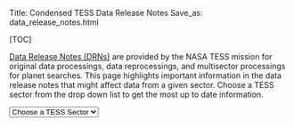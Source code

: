 Title: Condensed TESS Data Release Notes
Save_as: data_release_notes.html

[TOC]

[Data Release Notes (DRNs)](https://archive.stsci.edu/tess/tess_drn.html) are provided by the NASA TESS mission for original data processings, data reprocessings, and multisector processings for planet searches. This page highlights important information in the data release notes that might affect data from a given sector. Choose a TESS sector from the drop down list to get the most up to date information.

<div>
  <div id="TESSSector">
    <form id="sectorform">
      <select id="sectors" class="form-control form-control-lg">
        <option value="" selected>Choose a TESS Sector</option>
        <option value="sector-1">1</option>
        <option value="sector-2">2</option>
        <option value="sector-3">3</option>
        <option value="sector-4">4</option>
        <option value="sector-5">5</option>
        <option value="sector-6">6</option>
        <option value="sector-7">7</option>
        <option value="sector-8">8</option>
        <option value="sector-9">9</option>
        <option value="sector-10">10</option>
        <option value="sector-11">11</option>
        <option value="sector-12">12</option>
        <option value="sector-13">13</option>
        <option value="sector-14">14</option>
        <option value="sector-15">15</option>
        <option value="sector-16">16</option>
        <option value="sector-17">17</option>
        <option value="sector-18">18</option>
        <option value="sector-19">19</option>
        <option value="sector-20">20</option>
        <option value="sector-21">21</option>
        <option value="sector-22">22</option>
        <option value="sector-23">23</option>
        <option value="sector-24">24</option>
        <option value="sector-25">25</option>
        <option value="sector-26">26</option>
        <option value="sector-27">27</option>
        <option value="sector-28">28</option>
        <option value="sector-29">29</option>
        <option value="sector-30">30</option>
        <option value="sector-31">31</option>
        <option value="sector-32">32</option>
        <option value="sector-33">33</option>
        <option value="sector-34">34</option>
        <option value="sector-35">35</option>
        <option value="sector-36">36</option>
        <option value="sector-37">37</option>
        <option value="sector-38">38</option>
        <option value="sector-39">39</option>
        <option value="sector-40">40</option>
        <option value="sector-41">41</option>
        <option value="sector-42">42</option>
        <option value="sector-43">43</option>
        <option value="sector-44">44</option>
        <option value="sector-45">45</option>
        <option value="sector-46">46</option>
        <option value="sector-47">47</option>
        <option value="sector-48">48</option>
        <option value="sector-49">49</option>
        <option value="sector-50">50</option>
        <option value="sector-51">51</option>
        <option value="sector-52">52</option>
        <option value="sector-53">53</option>
	<option value="sector-54">54</option>
	<option value="sector-55">55</option>
	<option value="sector-55">56</option>

      </select>
    </form>
    <br>

    <div id="sector-1" class="drn">
      {! content/docs/data-release-notes/sector_1.html !}
    </div>

    <div id="sector-2" class="drn">
      {! content/docs/data-release-notes/sector_2.html !}
    </div>

    <div id="sector-3" class="drn">
      {! content/docs/data-release-notes/sector_3.html !}
    </div>

    <div id="sector-4" class="drn">
      {! content/docs/data-release-notes/sector_4.html !}
    </div>

    <div id="sector-5" class="drn">
      {! content/docs/data-release-notes/sector_5.html !}
    </div>

    <div id="sector-6" class="drn">
      {! content/docs/data-release-notes/sector_6.html !}
    </div>

    <div id="sector-7" class="drn">
      {! content/docs/data-release-notes/sector_7.html !}
    </div>

    <div id="sector-8" class="drn">
      {! content/docs/data-release-notes/sector_8.html !}
    </div>

    <div id="sector-9" class="drn">
      {! content/docs/data-release-notes/sector_9.html !}
    </div>

    <div id="sector-10" class="drn">
      {! content/docs/data-release-notes/sector_10.html !}
    </div>

    <div id="sector-11" class="drn">
      {! content/docs/data-release-notes/sector_11.html !}
    </div>

    <div id="sector-12" class="drn">
      {! content/docs/data-release-notes/sector_12.html !}
    </div>

    <div id="sector-13" class="drn">
      {! content/docs/data-release-notes/sector_13.html !}
    </div>

    <div id="sector-14" class="drn">
      {! content/docs/data-release-notes/sector_14.html !}
    </div>

    <div id="sector-15" class="drn">
      {! content/docs/data-release-notes/sector_15.html !}
    </div>

    <div id="sector-16" class="drn">
      {! content/docs/data-release-notes/sector_16.html !}
    </div>

    <div id="sector-17" class="drn">
      {! content/docs/data-release-notes/sector_17.html !}
    </div>

    <div id="sector-18" class="drn">
      {! content/docs/data-release-notes/sector_18.html !}
    </div>

    <div id="sector-19" class="drn">
      {! content/docs/data-release-notes/sector_19.html !}
    </div>

    <div id="sector-20" class="drn">
      {! content/docs/data-release-notes/sector_20.html !}
    </div>

    <div id="sector-21" class="drn">
      {! content/docs/data-release-notes/sector_21.html !}
    </div>

    <div id="sector-22" class="drn">
      {! content/docs/data-release-notes/sector_22.html !}
    </div>

    <div id="sector-23" class="drn">
      {! content/docs/data-release-notes/sector_23.html !}
    </div>

    <div id="sector-24" class="drn">
      {! content/docs/data-release-notes/sector_24.html !}
    </div>

    <div id="sector-25" class="drn">
      {! content/docs/data-release-notes/sector_25.html !}
    </div>

    <div id="sector-26" class="drn">
      {! content/docs/data-release-notes/sector_26.html !}
    </div>

    <div id="sector-27" class="drn">
      {! content/docs/data-release-notes/sector_27.html !}
    </div>

    <div id="sector-28" class="drn">
      {! content/docs/data-release-notes/sector_28.html !}
    </div>

    <div id="sector-29" class="drn">
      {! content/docs/data-release-notes/sector_29.html !}
    </div>

    <div id="sector-30" class="drn">
      {! content/docs/data-release-notes/sector_30.html !}
    </div>

    <div id="sector-31" class="drn">
      {! content/docs/data-release-notes/sector_31.html !}
    </div>

    <div id="sector-32" class="drn">
      {! content/docs/data-release-notes/sector_32.html !}
    </div>

    <div id="sector-33" class="drn">
      {! content/docs/data-release-notes/sector_33.html !}
    </div>

    <div id="sector-34" class="drn">
      {! content/docs/data-release-notes/sector_34.html !}
    </div>

    <div id="sector-35" class="drn">
      {! content/docs/data-release-notes/sector_35.html !}
    </div>

    <div id="sector-36" class="drn">
      {! content/docs/data-release-notes/sector_36.html !}
    </div>

    <div id="sector-37" class="drn">
      {! content/docs/data-release-notes/sector_37.html !}
    </div>

    <div id="sector-38" class="drn">
      {! content/docs/data-release-notes/sector_38.html !}
    </div>

    <div id="sector-39" class="drn">
      {! content/docs/data-release-notes/sector_39.html !}
    </div>

    <div id="sector-40" class="drn">
      {! content/docs/data-release-notes/sector_40.html !}
    </div>

    <div id="sector-41" class="drn">
      {! content/docs/data-release-notes/sector_41.html !}
    </div>

    <div id="sector-42" class="drn">
      {! content/docs/data-release-notes/sector_42.html !}
    </div>

    <div id="sector-43" class="drn">
      {! content/docs/data-release-notes/sector_43.html !}
    </div>

    <div id="sector-44" class="drn">
      {! content/docs/data-release-notes/sector_44.html !}
    </div>

    <div id="sector-45" class="drn">
      {! content/docs/data-release-notes/sector_45.html !}
    </div>

    <div id="sector-46" class="drn">
      {! content/docs/data-release-notes/sector_46.html !}
    </div>

    <div id="sector-47" class="drn">
      {! content/docs/data-release-notes/sector_47.html !}
    </div>

    <div id="sector-48" class="drn">
      {! content/docs/data-release-notes/sector_48.html !}
    </div>

    <div id="sector-49" class="drn">
      {! content/docs/data-release-notes/sector_49.html !}
    </div>
    <div id="sector-50" class="drn">
      {! content/docs/data-release-notes/sector_50.html !}
    </div>

    <div id="sector-51" class="drn">
      {! content/docs/data-release-notes/sector_51.html !}
    </div>

    <div id="sector-52" class="drn">
      {! content/docs/data-release-notes/sector_52.html !}
    </div>

    <div id="sector-53" class="drn">
      {! content/docs/data-release-notes/sector_53.html !}
    </div>

    <div id="sector-53" class="drn">
      {! content/docs/data-release-notes/sector_53.html !}
    </div>

    <div id="sector-54" class="drn">
      {! content/docs/data-release-notes/sector_54.html !}
    </div>

    <div id="sector-55" class="drn">
      {! content/docs/data-release-notes/sector_55.html !}
    </div>

    <div id="sector-56" class="drn">
      {! content/docs/data-release-notes/sector_56.html !}
    </div>

    


  </div>
</div>
